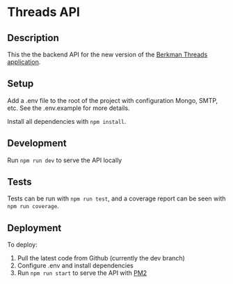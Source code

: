 # Threads API

## Description
This the the backend API for the new version of the [Berkman Threads application](https://github.com/berkmancenter/threads_client).

## Setup
Add a .env file to the root of the project with configuration Mongo, SMTP, etc. See the .env.example for more details.

Install all dependencies with `npm install`.

## Development
Run `npm run dev` to serve the API locally

## Tests
Tests can be run with `npm run test`, and a coverage report can be seen with `npm run coverage`.

## Deployment
To deploy:
1. Pull the latest code from Github (currently the dev branch)
2. Configure .env and install dependencies
3. Run `npm run start` to serve the API with [PM2](https://pm2.keymetrics.io/docs/usage/process-management/)

